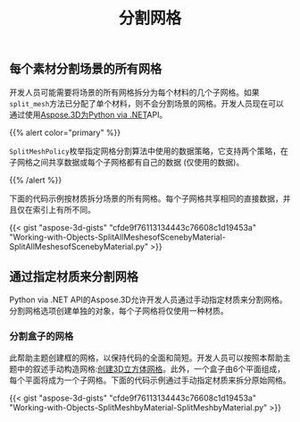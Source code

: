﻿---
title: 分割网格
type: docs
weight: 100
url: /zh/python-net/split-mesh/
description: 开发人员可能需要将场景的所有网格拆分为每个材料的几个子网格。如果已为场景分配了单个材质，则SplitMesh方法将不会分割场景的网格。开发人员现在可以通过使用Aspose.3D进行Python via .NET API来实现这一点。
---
## **每个素材分割场景的所有网格**
开发人员可能需要将场景的所有网格拆分为每个材料的几个子网格。如果`split_mesh`方法已分配了单个材料，则不会分割场景的网格。开发人员现在可以通过使用[Aspose.3D为Python via .NET](https://products.aspose.com/3d/python-net/)API。

{{% alert color="primary" %}}

`SplitMeshPolicy`枚举指定网格分割算法中使用的数据策略，它支持两个策略，在子网格之间共享数据或每个子网格都有自己的数据 (仅使用的数据)。

{{% /alert %}}

下面的代码示例按材质拆分场景的所有网格。每个子网格共享相同的直接数据，并且仅在索引上有所不同。

{{< gist "aspose-3d-gists" "cfde9f76113134443c76608c1d19453a" "Working-with-Objects-SplitAllMeshesofScenebyMaterial-SplitAllMeshesofScenebyMaterial.py" >}}
## **通过指定材质来分割网格**
Python via .NET API的Aspose.3D允许开发人员通过手动指定材质来分割网格。分割网格选项创建单独的对象，每个子网格将仅使用一种材质。
### **分割盒子的网格**
此帮助主题创建框的网格，以保持代码的全面和简短。开发人员可以按照本帮助主题中的叙述手动构造网格:[创建3D立方体网格](/3d/zh/python-net/create-3d-mesh-and-scene/)。此外，一个盒子由6个平面组成，每个平面将成为一个子网格。下面的代码示例通过手动指定材质来拆分原始网格。

{{< gist "aspose-3d-gists" "cfde9f76113134443c76608c1d19453a" "Working-with-Objects-SplitMeshbyMaterial-SplitMeshbyMaterial.py" >}}
